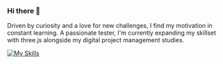 ### Hi there 👋

Driven by curiosity and a love for new challenges, I find my motivation in constant learning. 
A passionate tester, I'm currently expanding my skillset with three.js alongside my digital project management studies.

[![My Skills](https://skillicons.dev/icons?i=react,nextjs,wordpress,threejs,tailwind,js,ts,html,css,sass,nodejs,graphql,php,mysql,pnpm,git,github,vercel,postman,figma&theme=dark&perline=5)](https://skillicons.dev)


